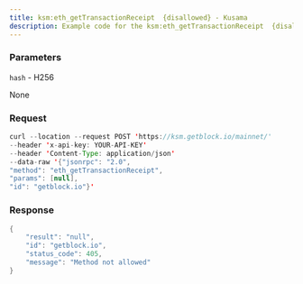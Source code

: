 ```yaml
---
title: ksm:eth_getTransactionReceipt  {disallowed} - Kusama
description: Example code for the ksm:eth_getTransactionReceipt  {disallowed} json-rpc method. Сomplete guide on how to use ksm:eth_getTransactionReceipt  {disallowed} json-rpc in GetBlock.io Web3 documentation.
---
```


### Parameters


`hash` - H256

None

### Request

``` java
curl --location --request POST 'https://ksm.getblock.io/mainnet/' 
--header 'x-api-key: YOUR-API-KEY' 
--header 'Content-Type: application/json' 
--data-raw '{"jsonrpc": "2.0",
"method": "eth_getTransactionReceipt",
"params": [null],
"id": "getblock.io"}'
```

###  Response

``` java
{
    "result": "null",
    "id": "getblock.io",
    "status_code": 405,
    "message": "Method not allowed"
}
```

